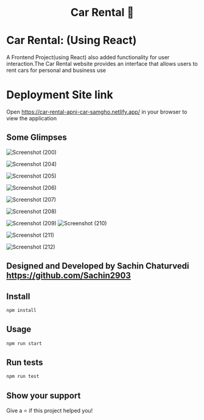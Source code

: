 
<h1 align="center">Car Rental 👋</h1>



# Car Rental: (Using React)
A Frontend Project(using React) also added functionality for user interaction.The Car Rental website provides an interface that allows users to rent cars for personal and business use



# Deployment Site link
Open https://car-rental-apni-car-samgho.netlify.app/ in your browser to view the application

## Some Glimpses
![Screenshot (200)](https://github.com/Sachin2903/Car-Rental_Using_React/assets/92660783/1676ad29-1b8c-4e73-9f98-59013c411891)

![Screenshot (204)](https://github.com/Sachin2903/Car-Rental_Using_React/assets/92660783/5936a1df-5791-43cb-8c52-e797043004cf)

![Screenshot (205)](https://github.com/Sachin2903/Car-Rental_Using_React/assets/92660783/3fe23f42-270d-45d4-a982-14f295f9c2a5)

![Screenshot (206)](https://github.com/Sachin2903/Car-Rental_Using_React/assets/92660783/f279f4d3-745a-4b50-8027-42f2ad659bba)

![Screenshot (207)](https://github.com/Sachin2903/Car-Rental_Using_React/assets/92660783/4cb982fe-6041-4a2b-80e2-bf9a70c9d889)

![Screenshot (208)](https://github.com/Sachin2903/Car-Rental_Using_React/assets/92660783/dafe12c1-8f93-4e08-9c30-7c5b77550cc6)

![Screenshot (209)](https://github.com/Sachin2903/Car-Rental_Using_React/assets/92660783/37d22846-60b8-42db-9733-d17edf72af94)
![Screenshot (210)](https://github.com/Sachin2903/Car-Rental_Using_React/assets/92660783/65e327fc-6f60-48b2-9bb7-7ebc5fa2b5aa)

![Screenshot (211)](https://github.com/Sachin2903/Car-Rental_Using_React/assets/92660783/0d18b90e-e1ec-4859-a1ab-cbc9737b348f)

![Screenshot (212)](https://github.com/Sachin2903/Car-Rental_Using_React/assets/92660783/c6b56ad0-d9c2-469f-a428-4dde3de99d77)


## Designed and Developed by  Sachin Chaturvedi https://github.com/Sachin2903



## Install

```sh
npm install
```

## Usage

```sh
npm run start
```

## Run tests

```sh
npm run test
```

## Show your support

Give a ⭐️ if this project helped you!
